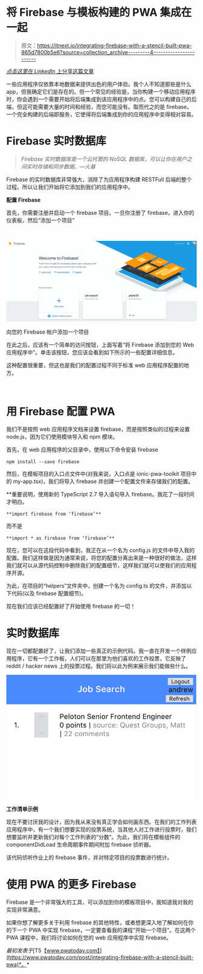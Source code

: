 # 将 Firebase 与模板构建的 PWA 集成在一起

> 原文：<https://itnext.io/integrating-firebase-with-a-stencil-built-pwa-865d7800b5e6?source=collection_archive---------4----------------------->

[*点击这里在 LinkedIn* 上分享这篇文章](https://www.linkedin.com/cws/share?url=https%3A%2F%2Fitnext.io%2Fintegrating-firebase-with-a-stencil-built-pwa-865d7800b5e6)

一些应用程序仅依靠本地数据来提供出色的用户体验。我个人不知道那些是什么 app，但我确定它们是存在的。但一个常见的经验是，当你构建一个移动应用程序时，你会遇到一个需要开始将后端集成到该应用程序中的点。您可以构建自己的后端，但这可能需要大量的时间和经验，而您可能没有。取而代之的是 firebase，一个完全构建的后端即服务，它使得将后端集成到你的应用程序中变得相对容易。

# Firebase 实时数据库

> *Firebase 实时数据库是一个云托管的 NoSQL 数据库，可以让你在用户之间实时存储和同步数据。—火基*

Firebase 的实时数据库非常强大，消除了为应用程序构建 RESTFull 后端的整个过程。所以让我们开始将它添加到我们的应用程序中。

**配置 Firebase**

首先，你需要注册并启动一个 firebase 项目。一旦你注册了 firebase，进入你的仪表板，然后“添加一个项目”

‍

![](img/e2baff5101b85be9867406c143f24c61.png)

向您的 Firebase 帐户添加一个项目

在此之后，应该有一个简单的访问按钮，上面写着“将 Firebase 添加到您的 Web 应用程序中”。单击该按钮，您应该会看到如下所示的一些配置详细信息。

这种配置很重要，但这也是我们的配置过程不同于标准 web 应用程序配置的地方。

‍

# 用 Firebase 配置 PWA

我们不是按照 web 应用程序文档来设置 firebase，而是按照类似的过程来设置 node.js，因为它们使用模块导入和 npm 模块。

首先，在 web 应用程序的父目录中，使用以下命令安装 firebase

```
npm install --save firebase
```

然后，在模板项目的入口点文件中(对我来说，入口点是 ionic-pwa-toolkit 项目中的 my-app.tsx)，我们将导入 firebase 并创建一个配置文件来存储我们的配置。

**重要说明，使用新的 TypeScript 2.7 导入语句导入 firebase。我花了一段时间才明白。

```
**import firebase from ‘firebase’**
```

而不是

```
**import * as firebase from ‘firebase’**
```

现在，您可以在这段代码中看到，我正在从一个名为 config.js 的文件中导入我的配置。我们这样做是因为通常来说，将您的配置分离出来是一种很好的做法，这样我们就可以从源代码控制中删除我们的配置细节，这样我们就可以使我们的应用程序开源。

为此，在项目的“helpers”文件夹中，创建一个名为 config.ts 的文件，并添加以下代码(以及 firebase 配置细节)。

现在我们应该已经配置好了开始使用 firebase 的一切！

# 实时数据库

现在一切都配置好了，让我们添加一些真正的示例代码。我一直在开发一个样例应用程序，它有一个工作板，人们可以在那里为他们喜欢的工作投票，它反映了 reddit / hacker news 上的投票过程。我们将以此为例来展示我们能做些什么。

![](img/e9a32a806af1a3bc8b8ca76266b2d114.png)

**工作清单示例**

现在不要讨厌我的设计，因为我从来没有真正学会如何画东西。在我们的工作列表应用程序中，有一个我们想要实现的投票系统，当其他人对工作进行投票时，我们想要监听并更新我们对每个工作列表的“分数”。为此，我们将在模板组件的 componentDidLoad 生命周期事件期间附加 firebase 侦听器。

该代码侦听作业上的 firebase 事件，并对特定项目的投票数进行统计。

# 使用 PWA 的更多 Firebase

Firebase 是一个非常强大的工具，可以添加到你的模板项目中，我知道我对我的实现非常满意。

如果你想了解更多关于利用 firebase 的其他特性，或者想更深入地了解如何在你的下一个 PWA 中实现 firebase，一定要查看我的课程“开始一个项目”。在这两个 PWA 课程中，我们将讨论如何在您的 web 应用程序中实现 firebase。

*最初发表于*[T5【www.pwatoday.com】](https://www.pwatoday.com/post/integrating-firebase-with-a-stencil-built-pwa)*。*